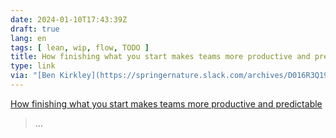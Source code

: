 ```yaml
---
date: 2024-01-10T17:43:39Z
draft: true
lang: en
tags: [ lean, wip, flow, TODO ]
title: How finishing what you start makes teams more productive and predictable
type: link
via: "[Ben Kirkley](https://springernature.slack.com/archives/D016R3Q19CH/p1704906690139049)"
---
```


[How finishing what you start makes teams more productive and predictable](https://lucasfcosta.com/2022/07/19/finish-what-you-start.html)

> …
